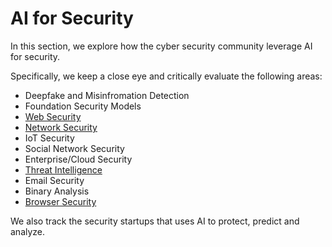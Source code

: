# AI for Security
In this section, we explore how the cyber security community leverage AI for security.

Specifically, we keep a close eye and critically evaluate the following areas:
* Deepfake and Misinfromation Detection
* Foundation Security Models
* [Web Security](https://github.com/nabeelxy/ai-security-guide/blob/main/ai_for_security/web_security/README.md)
* [Network Security](https://github.com/nabeelxy/ai-security-guide/blob/main/ai_for_security/dns_security/README.md)
* IoT Security
* Social Network Security
* Enterprise/Cloud Security
* [Threat Intelligence](https://github.com/nabeelxy/ai-security-guide/blob/main/ai_for_security/threat_hunting/README.md)
* Email Security
* Binary Analysis
* [Browser Security](https://github.com/nabeelxy/ai-security-guide/blob/main/ai_for_security/browser_security/readme.md)

We also track the security startups that uses AI to protect, predict and analyze.
